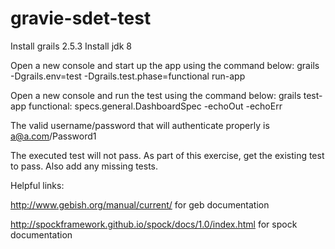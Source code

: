 gravie-sdet-test
======

Install grails 2.5.3
Install jdk 8

Open a new console and start up the app using the command below:
grails -Dgrails.env=test -Dgrails.test.phase=functional run-app

Open a new console and run the test using the command below:
grails test-app functional: specs.general.DashboardSpec -echoOut -echoErr

The valid username/password that will authenticate properly is a@a.com/Password1

The executed test will not pass.  As part of this exercise, get the existing test to pass.
Also add any missing tests.

Helpful links:

http://www.gebish.org/manual/current/ for geb documentation

http://spockframework.github.io/spock/docs/1.0/index.html for spock documentation


